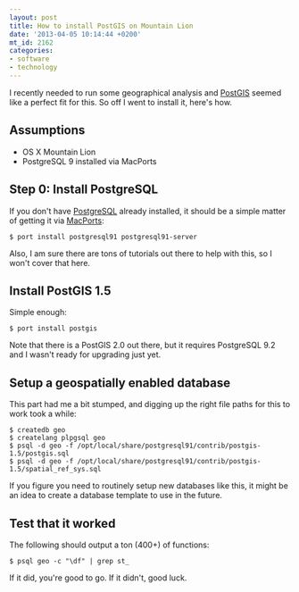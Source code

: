 ```yaml
---
layout: post
title: How to install PostGIS on Mountain Lion
date: '2013-04-05 10:14:44 +0200'
mt_id: 2162
categories:
- software
- technology
---
```

I recently needed to run some geographical analysis and [PostGIS](http://postgis.refractions.net/) seemed like a perfect fit for this. So off I went to install it, here's how.

<!--more-->

## Assumptions

* OS X Mountain Lion
* PostgreSQL 9 installed via MacPorts

## Step 0: Install PostgreSQL

If you don't have [PostgreSQL](http://www.postgresql.org) already installed, it should be a simple matter of getting it via [MacPorts](http://www.macports.org/):

    $ port install postgresql91 postgresql91-server

Also, I am sure there are tons of tutorials out there to help with this, so I won't cover that here.

## Install PostGIS 1.5

Simple enough:

    $ port install postgis

Note that there is a PostGIS 2.0 out there, but it requires PostgreSQL 9.2 and I wasn't ready for upgrading just yet.

## Setup a geospatially enabled database

This part had me a bit stumped, and digging up the right file paths for this to work took a while:

    $ createdb geo
    $ createlang plpgsql geo
    $ psql -d geo -f /opt/local/share/postgresql91/contrib/postgis-1.5/postgis.sql
    $ psql -d geo -f /opt/local/share/postgresql91/contrib/postgis-1.5/spatial_ref_sys.sql

If you figure you need to routinely setup new databases like this, it might be an idea to create a database template to use in the future.

## Test that it worked

The following should output a ton (400+) of functions:

    $ psql geo -c "\df" | grep st_

If it did, you're good to go. If it didn't, good luck.
